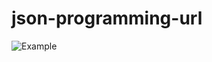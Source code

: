 # json-programming-url

![Example](https://github.com/n7rc/json-programming-url/blob/master/example/example.png)
